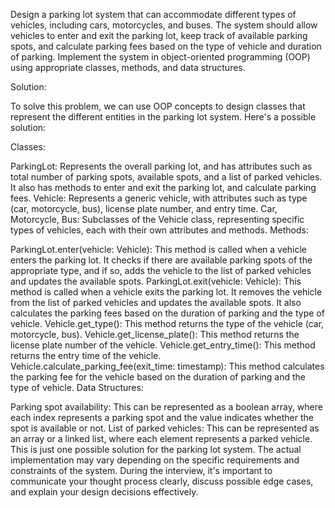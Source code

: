 Design a parking lot system that can accommodate different types of vehicles, including cars, motorcycles, and buses. The system should allow vehicles to enter and exit the parking lot, keep track of available parking spots, and calculate parking fees based on the type of vehicle and duration of parking. Implement the system in object-oriented programming (OOP) using appropriate classes, methods, and data structures.

Solution:

To solve this problem, we can use OOP concepts to design classes that represent the different entities in the parking lot system. Here's a possible solution:

Classes:

ParkingLot: Represents the overall parking lot, and has attributes such as total number of parking spots, available spots, and a list of parked vehicles. It also has methods to enter and exit the parking lot, and calculate parking fees.
Vehicle: Represents a generic vehicle, with attributes such as type (car, motorcycle, bus), license plate number, and entry time.
Car, Motorcycle, Bus: Subclasses of the Vehicle class, representing specific types of vehicles, each with their own attributes and methods.
Methods:

ParkingLot.enter(vehicle: Vehicle): This method is called when a vehicle enters the parking lot. It checks if there are available parking spots of the appropriate type, and if so, adds the vehicle to the list of parked vehicles and updates the available spots.
ParkingLot.exit(vehicle: Vehicle): This method is called when a vehicle exits the parking lot. It removes the vehicle from the list of parked vehicles and updates the available spots. It also calculates the parking fees based on the duration of parking and the type of vehicle.
Vehicle.get_type(): This method returns the type of the vehicle (car, motorcycle, bus).
Vehicle.get_license_plate(): This method returns the license plate number of the vehicle.
Vehicle.get_entry_time(): This method returns the entry time of the vehicle.
Vehicle.calculate_parking_fee(exit_time: timestamp): This method calculates the parking fee for the vehicle based on the duration of parking and the type of vehicle.
Data Structures:

Parking spot availability: This can be represented as a boolean array, where each index represents a parking spot and the value indicates whether the spot is available or not.
List of parked vehicles: This can be represented as an array or a linked list, where each element represents a parked vehicle.
This is just one possible solution for the parking lot system. The actual implementation may vary depending on the specific requirements and constraints of the system. During the interview, it's important to communicate your thought process clearly, discuss possible edge cases, and explain your design decisions effectively.




